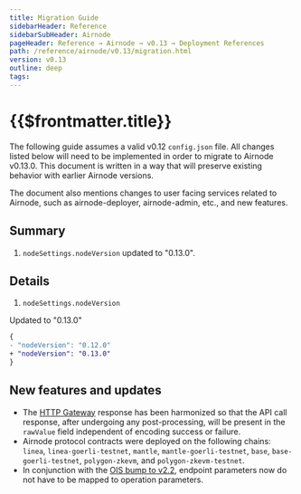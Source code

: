 ```yaml
---
title: Migration Guide
sidebarHeader: Reference
sidebarSubHeader: Airnode
pageHeader: Reference → Airnode → v0.13 → Deployment References
path: /reference/airnode/v0.13/migration.html
version: v0.13
outline: deep
tags:
---
```


<VersionWarning/>

<PageHeader/>

<SearchHighlight/>

<FlexStartTag/>

# {{$frontmatter.title}}

The following guide assumes a valid v0.12 `config.json` file. All changes listed
below will need to be implemented in order to migrate to Airnode v0.13.0. This
document is written in a way that will preserve existing behavior with earlier
Airnode versions.

The document also mentions changes to user facing services related to Airnode,
such as airnode-deployer, airnode-admin, etc., and new features.

## Summary

1. `nodeSettings.nodeVersion` updated to "0.13.0".

## Details

1. `nodeSettings.nodeVersion`

Updated to "0.13.0"

```diff
{
- "nodeVersion": "0.12.0"
+ "nodeVersion": "0.13.0"
}
```

## New features and updates

- The
  [HTTP Gateway](/reference/airnode/latest/understand/http-gateways.md#http-gateway)
  response has been harmonized so that the API call response, after undergoing
  any post-processing, will be present in the `rawValue` field independent of
  encoding success or failure.
- Airnode protocol contracts were deployed on the following chains: `linea`,
  `linea-goerli-testnet`, `mantle`, `mantle-goerli-testnet`, `base`,
  `base-goerli-testnet`, `polygon-zkevm`, and `polygon-zkevm-testnet`.
- In conjunction with the
  [OIS bump to v2.2](https://github.com/api3dao/ois/releases), endpoint
  parameters now do not have to be mapped to operation parameters.
